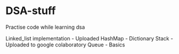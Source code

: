# DSA-stuff
Practise code while learning dsa

Linked_list implementation - Uploaded
HashMap - Dictionary
Stack - Uploaded to google colaboratory
Queue - Basics


